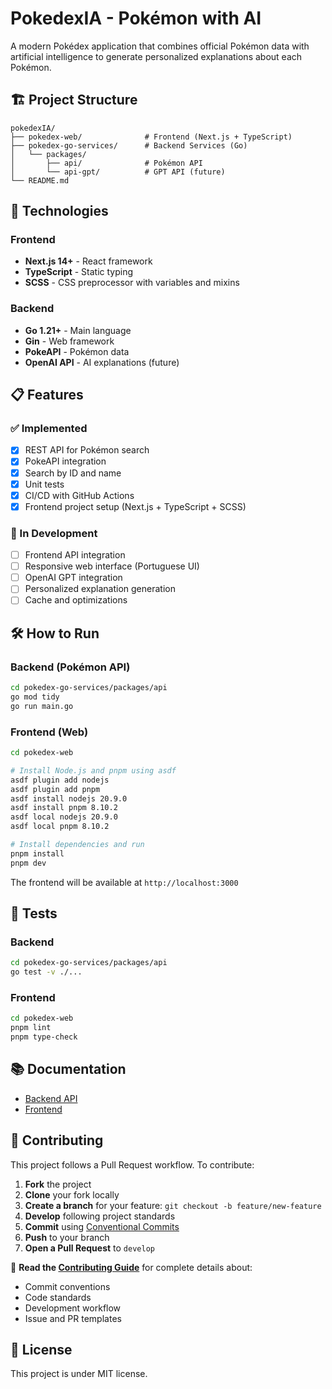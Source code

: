 # PokedexIA - Pokémon with AI

A modern Pokédex application that combines official Pokémon data with artificial intelligence to generate personalized explanations about each Pokémon.

## 🏗️ Project Structure

```
pokedexIA/
├── pokedex-web/              # Frontend (Next.js + TypeScript)
├── pokedex-go-services/      # Backend Services (Go)
│   └── packages/
│       ├── api/              # Pokémon API
│       └── api-gpt/          # GPT API (future)
└── README.md
```

## 🚀 Technologies

### Frontend

- **Next.js 14+** - React framework
- **TypeScript** - Static typing
- **SCSS** - CSS preprocessor with variables and mixins

### Backend

- **Go 1.21+** - Main language
- **Gin** - Web framework
- **PokeAPI** - Pokémon data
- **OpenAI API** - AI explanations (future)

## 📋 Features

### ✅ Implemented

- [x] REST API for Pokémon search
- [x] PokeAPI integration
- [x] Search by ID and name
- [x] Unit tests
- [x] CI/CD with GitHub Actions
- [x] Frontend project setup (Next.js + TypeScript + SCSS)

### 🚧 In Development

- [ ] Frontend API integration
- [ ] Responsive web interface (Portuguese UI)
- [ ] OpenAI GPT integration
- [ ] Personalized explanation generation
- [ ] Cache and optimizations

## 🛠️ How to Run

### Backend (Pokémon API)

```bash
cd pokedex-go-services/packages/api
go mod tidy
go run main.go
```

### Frontend (Web)

```bash
cd pokedex-web

# Install Node.js and pnpm using asdf
asdf plugin add nodejs
asdf plugin add pnpm
asdf install nodejs 20.9.0
asdf install pnpm 8.10.2
asdf local nodejs 20.9.0
asdf local pnpm 8.10.2

# Install dependencies and run
pnpm install
pnpm dev
```

The frontend will be available at `http://localhost:3000`

## 🧪 Tests

### Backend

```bash
cd pokedex-go-services/packages/api
go test -v ./...
```

### Frontend

```bash
cd pokedex-web
pnpm lint
pnpm type-check
```

## 📚 Documentation

- [Backend API](pokedex-go-services/packages/api/README.md)
- [Frontend](pokedex-web/README.md)

## 🤝 Contributing

This project follows a Pull Request workflow. To contribute:

1. **Fork** the project
2. **Clone** your fork locally
3. **Create a branch** for your feature: `git checkout -b feature/new-feature`
4. **Develop** following project standards
5. **Commit** using [Conventional Commits](https://www.conventionalcommits.org/)
6. **Push** to your branch
7. **Open a Pull Request** to `develop`

📖 **Read the [Contributing Guide](CONTRIBUTING.md)** for complete details about:

- Commit conventions
- Code standards
- Development workflow
- Issue and PR templates

## 📄 License

This project is under MIT license.
